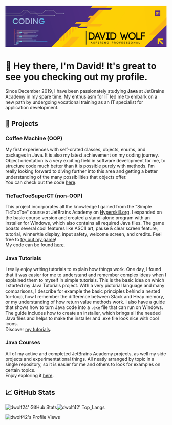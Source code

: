 <p align="center">
  <img src="https://github.com/dwolf42/dwolf42/blob/main/images/github_profilebanner.png" />
</p>

# 👋 Hey there, I'm David! It's great to see you checking out my profile.

Since December 2019, I have been passionately studying **Java** at JetBrains Academy in my spare time. My enthusiasm for IT led me to embark on a new path by undergoing vocational training as an IT specialist for application development.

## 🚀 Projects

### Coffee Machine (OOP)

My first experiences with self-crated classes, objects, enums, and packages in Java. It is also my latest achievement on my coding journey.
Object orientation is a very exciting field in software development for me, to structure code much better than it is possible purely with methods. I'm really looking forward to diving further into this area and getting a better understanding of the many possibilities that objects offer.
<br>
You can check out the code [here](https://github.com/dwolf42/java_courses/tree/master/src/dwolf/project_coffee_machine/final_stage).

### TicTacToeSuperGT (non-OOP)

This project incorporates all the knowledge I gained from the "Simple TicTacToe" course at JetBrains Academy on [Hyperskill.org](https://www.hyperskill.org). I expanded on the basic course version and created a stand-alone program with an installer for Windows, which also contains all required Java files. The game boasts several cool features like ASCII art, pause & clear screen feature, tutorial, winner/tie display, input safety, welcome screen, and credits. 
Feel free to [try out my game](https://github.com/dwolf42/TicTacToeSuperGT/releases/tag/v1.0)!  
My code can be found [here](https://github.com/dwolf42/TicTacToeSuperGT).

### Java Tutorials

I really enjoy writing tutorials to explain how things work. One day, I found that it was easier for me to understand and remember complex ideas when I explained them to myself in simple tutorials. This is the basic idea on which I started my Java Tutorials project.
With a very pictorial language and many comparisons, I describe for example the basic principles behind a nested for-loop, how I remember the difference between Stack and Heap memory, or my understanding of how return value methods work.
I also have a guide that shows how to turn Java code into a ```.exe``` file that can run on Windows. The guide includes how to create an installer, which brings all the needed Java files and helps to make the installer and .exe file look nice with cool icons.<br>
Discover [my tutorials](https://github.com/dwolf42/java-tutorials).

### Java Courses

All of my active and completed JetBrains Academy projects, as well my side projects and experimentational things. All neatly arranged by topic in a single repository, so it is easier for me and others to look for examples on certain topics.
<br>
Enjoy exploring it [here](https://github.com/dwolf42/java_courses).


## 📈 GitHub Stats

<img alt="dwolf24' GitHub Stats" width="56%" src="https://github-readme-stats.vercel.app/api?username=dwolf42&hide_title=false&theme=synthwave&show_icons=true&count_private=true&hide_border=true"><img alt="dwolf42' Top_Langs" src="https://github-readme-stats.vercel.app/api/top-langs/?username=dwolf42&layout=default&hide=html,javascript,css,kotlin&theme=synthwave&hide_border=true" width="40%">

![dwolf42's Profile Views](https://komarev.com/ghpvc/?username=dwolf42&color=cb2790&style=plastic&label=Viewers:)
